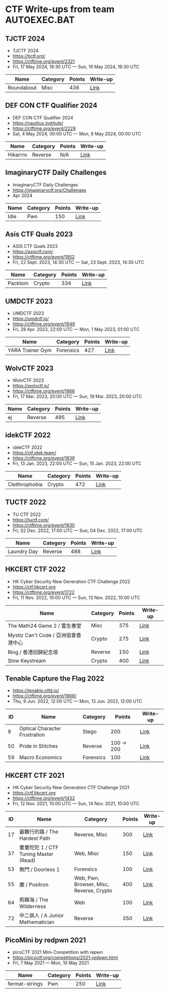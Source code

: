 # CTF Write-ups from team AUTOEXEC.BAT

## TJCTF 2024

- TJCTF 2024
- https://tjctf.org/
- https://ctftime.org/event/2321
- Fri, 17 May 2024, 18:30 UTC — Sun, 19 May 2024, 18:30 UTC

| Name | Category | Points | Write-up |
| --- | --- | --- | --- |
| Roundabout | Misc | 436 | [Link](tjctf2024/roundabout/) |

## DEF CON CTF Qualifier 2024

- DEF CON CTF Qualifier 2024
- https://nautilus.institute/
- https://ctftime.org/event/2229
- Sat, 4 May 2024, 00:00 UTC — Mon, 6 May 2024, 00:00 UTC

| Name | Category | Points | Write-up |
| --- | --- | --- | --- |
| Hikarrro | Reverse | N/A | [Link](defconctf2024quals/hikarrro/) |

## ImaginaryCTF Daily Challenges

- ImaginaryCTF Daily Challenges
- https://imaginaryctf.org/Challenges
- Apr 2024

| Name | Category | Points | Write-up |
| --- | --- | --- | --- |
| Idle | Pwn | 150 | [Link](imaginaryctf-daily-challenges/idle/) |

## Asis CTF Quals 2023

- ASIS CTF Quals 2023
- https://asisctf.com/
- https://ctftime.org/event/1952
- Fri, 22 Sept. 2023, 14:30 UTC — Sat, 23 Sept. 2023, 14:30 UTC

| Name | Category | Points | Write-up |
| --- | --- | --- | --- |
| Packtom | Crypto | 334 | [Link](asisctfquals2023/packtom/) |

## UMDCTF 2023

- UMDCTF 2023
- https://umdctf.io/
- https://ctftime.org/event/1949
- Fri, 28 Apr. 2023, 22:00 UTC — Mon, 1 May 2023, 01:00 UTC

| Name | Category | Points | Write-up |
| --- | --- | --- | --- |
| YARA Trainer Gym | Forensics | 427 | [Link](umdctf2023/yara-trainer-gym/) |

## WolvCTF 2023

- WolvCTF 2023
- https://wolvctf.io/
- https://ctftime.org/event/1866
- Fri, 17 Mar. 2023, 20:00 UTC — Sun, 19 Mar. 2023, 20:00 UTC

| Name | Category | Points | Write-up |
| --- | --- | --- | --- |
| ej | Reverse | 495 | [Link](wolvctf2023/ej/) |

## idekCTF 2022

- idekCTF 2022
- https://ctf.idek.team/
- https://ctftime.org/event/1839
- Fri, 13 Jan. 2023, 22:00 UTC — Sun, 15 Jan. 2023, 22:00 UTC

| Name | Category | Points | Write-up |
| --- | --- | --- | --- |
| Cleithrophobia | Crypto | 472 | [Link](idek2022/cleithrophobia/) |

## TUCTF 2022

- TU CTF 2022
- https://tuctf.com/
- https://ctftime.org/event/1830
- Fri, 02 Dec. 2022, 17:00 UTC — Sun, 04 Dec. 2022, 17:00 UTC

| Name | Category | Points | Write-up |
| --- | --- | --- | --- |
| Laundry Day | Reverse | 488 | [Link](tuctf2022/laundry-day/) |

## HKCERT CTF 2022

- HK Cyber Security New Generation CTF Challenge 2022
- https://ctf.hkcert.org
- https://ctftime.org/event/1722
- Fri, 11 Nov. 2022, 10:00 UTC — Sun, 13 Nov. 2022, 10:00 UTC

| Name | Category | Points | Write-up |
| --- | --- | --- | --- |
| The Math24 Game 2 / 雷生春堂 | Misc | 375 | [Link](hkcertctf2022/the-math24-game-2/) |
| Mystiz Can't Code / 亞洲協會香港中心 | Crypto | 275 | [Link](hkcertctf2022/mystiz-cant-code/) |
| Ring / 香港回歸紀念塔 | Reverse | 150 | [Link](hkcertctf2022/ring/) |
| Slow Keystream | Crypto | 400 | [Link](hkcertctf2022/slow-keystream/) |

## Tenable Capture the Flag 2022

- https://tenable.ctfd.io/
- https://ctftime.org/event/1668/
- Thu, 9 Jun. 2022, 12:00 UTC — Mon, 13 Jun. 2022, 12:00 UTC

| ID | Name | Category | Points | Write-up |
| --- | --- | --- | --- | --- |
| 9 | Optical Character Frustration | Stego | 200 | [Link](tenable2022/9-optical-character-frustration/) |
| 50 | Pride in Stitches | Reverse | 100 -> 200 | [Link](tenable2022/50-pride-in-stitches/) |
| 59 | Macro Economics | Forensics | 100 | [Link](tenable2022/59-macro-economics/) |

## HKCERT CTF 2021

- HK Cyber Security New Generation CTF Challenge 2021
- https://ctf.hkcert.org
- https://ctftime.org/event/1432
- Fri, 12 Nov. 2021, 10:00 UTC — Sun, 14 Nov. 2021, 10:00 UTC

| ID | Name | Category | Points | Write-up |
| --- | --- | --- | --- | --- |
| 17 | 最難行的路 / The Hardest Path | Reverse, Misc | 300 | [Link](hkcertctf2021/17-the-hardest-path/) |
| 37 | 暈暈陀陀 1 / CTF Tuning Master (Read) | Web, Misc | 150 | [Link](hkcertctf2021/37-ctf-tuning-master-read/) |
| 53 | 無門 / Doorless 1 | Forensics | 100 | [Link](hkcertctf2021/53-doorless-1/) |
| 55 | 塵 / Positron | Web, Pwn, Browser, Misc, Reverse, Crypto | 400 | [Link](hkcertctf2021/55-positron/) |
| 64 | 荊棘海 / The Wilderness | Web | 100 | [Link](hkcertctf2021/64-the-wilderness/) |
| 72 | 中二病人 / A Junior Mathematician | Reverse | 350 | [Link](hkcertctf2021/72-a-junior-mathematician/) |

## PicoMini by redpwn 2021

- picoCTF 2021 Mini-Competition with repwn
- https://picoctf.org/competitions/2021-redpwn.html
- Fri, 7 May 2021 — Mon, 10 May 2021

| Name | Category | Points | Write-up |
| --- | --- | --- | --- |
| fermat-strings | Pwn | 250 | [Link](picominiredpwn2021/fermat-strings/) |